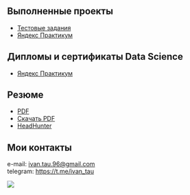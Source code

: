 <!--
**IvanTau/IvanTau** is a ✨ _special_ ✨ repository because its `README.md` (this file) appears on your GitHub profile.

Here are some ideas to get you started:

- 🔭 I’m currently working on ...
- 🌱 I’m currently learning ...
- 👯 I’m looking to collaborate on ...
- 🤔 I’m looking for help with ...
- 💬 Ask me about ...
- 📫 How to reach me: ...
- 😄 Pronouns: ...
- ⚡ Fun fact: ...
-->
## Выполненные проекты
- [Тестовые задания](https://github.com/IvanTau/Tests)
- [Яндекс Практикум](https://github.com/IvanTau/Praktikum)

## Дипломы и сертификаты Data Science
- [Яндекс Практикум](https://github.com/IvanTau/IvanTau/blob/main/%D0%98%D0%B2%D0%B0%D0%BD%20%D0%A2%D0%B0%D1%83%D1%88%D0%B5%D0%B2_20212DS01009.pdf)

## Резюме
- [PDF](https://github.com/IvanTau/IvanTau/blob/main/%D0%A2%D0%B0%D1%83%D1%88%D0%B5%D0%B2%20%D0%98%D0%B2%D0%B0%D0%BD%20%D0%A0%D0%B5%D0%B7%D1%8E%D0%BC%D0%B5.pdf)
- [Скачать PDF](https://github.com/IvanTau/IvanTau/raw/main/%D0%A2%D0%B0%D1%83%D1%88%D0%B5%D0%B2%20%D0%98%D0%B2%D0%B0%D0%BD%20%D0%A0%D0%B5%D0%B7%D1%8E%D0%BC%D0%B5.pdf)
- [HeadHunter](https://hh.ru/resume/c90e9f90ff094e02c80039ed1f454757547558)

## Мои контакты
e-mail: ivan.tau.96@gmail.com  
telegram: https://t.me/ivan_tau

![](https://komarev.com/ghpvc/?username=IvanTau&style=flat-square&label=profile+views&color=blue)
